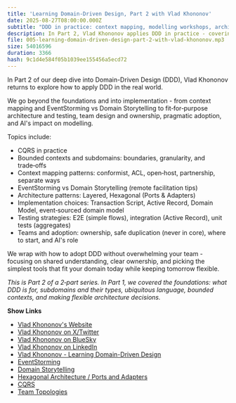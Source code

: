 ```yaml
---
title: 'Learning Domain-Driven Design, Part 2 with Vlad Khononov'
date: 2025-08-27T08:00:00.000Z
subtitle: "DDD in practice: context mapping, modelling workshops, architecture and testing, team design and pragmatic adoption - plus AI's impact on modelling."
description: In Part 2, Vlad Khononov applies DDD in practice - covering context‑mapping patterns, EventStorming vs Domain Storytelling, fit‑for‑purpose architecture and testing, team ownership and duplication, pragmatic adoption, and AI's impact on modelling.
file: 005-learning-domain-driven-design-part-2-with-vlad-khononov.mp3
size: 54016596
duration: 3366
hash: 9c1d4e584f05b1039ee155456a5ecd72
---
```


In Part 2 of our deep dive into Domain-Driven Design (DDD), Vlad Khononov returns to explore how to apply DDD in the real world.

We go beyond the foundations and into implementation - from context mapping and EventStorming vs Domain Storytelling to fit‑for‑purpose architecture and testing, team design and ownership, pragmatic adoption, and AI's impact on modelling.

Topics include:

- CQRS in practice
- Bounded contexts and subdomains: boundaries, granularity, and trade‑offs
- Context mapping patterns: conformist, ACL, open‑host, partnership, separate ways
- EventStorming vs Domain Storytelling (remote facilitation tips)
- Architecture patterns: Layered, Hexagonal (Ports & Adapters)
- Implementation choices: Transaction Script, Active Record, Domain Model, event‑sourced domain model
- Testing strategies: E2E (simple flows), integration (Active Record), unit tests (aggregates)
- Teams and adoption: ownership, safe duplication (never in core), where to start, and AI's role

We wrap with how to adopt DDD without overwhelming your team - focusing on shared understanding, clear ownership, and picking the simplest tools that fit your domain today while keeping tomorrow flexible.

_This is Part 2 of a 2‑part series. In Part 1, we covered the foundations: what DDD is for, subdomains and their types, ubiquitous language, bounded contexts, and making flexible architecture decisions._

**Show Links**

- [Vlad Khononov's Website](https://vladikk.com/)
- [Vlad Khononov on X/Twitter](https://x.com/vladikk)
- [Vlad Khononov on BlueSky](https://bsky.app/profile/vladikk.bsky.social)
- [Vlad Khononov on LinkedIn](https://www.linkedin.com/in/vladikk/)
- [Vlad Khononov - Learning Domain-Driven Design](https://www.oreilly.com/library/view/learning-domain-driven-design/9781098100124/)
- [EventStorming](https://www.eventstorming.com/)
- [Domain Storytelling](https://domainstorytelling.org/)
- [Hexagonal Architecture / Ports and Adapters](https://alistair.cockburn.us/hexagonal-architecture/)
- [CQRS](https://learn.microsoft.com/en-us/azure/architecture/patterns/cqrs)
- [Team Topologies](https://teamtopologies.com/)
